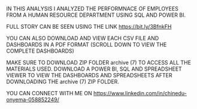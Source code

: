 IN THIS ANALYSIS I ANALYZED THE PERFORMNACE OF EMPLOYEES FROM A HUMAN RESOURCE DEPARTMENT USING SQL AND POWER BI.

FULL STORY CAN BE SEEN USING THE LINK https://bit.ly/3BfnkFH

YOU CAN ALSO DOWNLOAD AND VIEW EACH CSV FILE AND DASHBOARDS IN A PDF FORMAT (SCROLL DOWN TO VIEW THE COMPLETE DASHBOARDS)

MAKE SURE TO DOWNLOAD ZIP FOLDER archive (7) TO ACCESS ALL THE MATERIALS USED. DOWNLOAD A POWER BI, SQL AND SPREADSHEET VIEWER TO VIEW THE DASHBOARDS AND SPREADSHEETS AFTER DOWNLOADING THE archive (7) ZIP FOLDER.


YOU CAN CONNECT WITH ME ON https://www.linkedin.com/in/chinedu-onyema-058852249/
